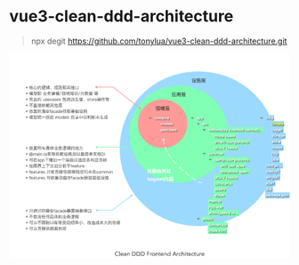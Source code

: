 # vue3-clean-ddd-architecture

> npx degit https://github.com/tonylua/vue3-clean-ddd-architecture.git

![](./arch.png)
